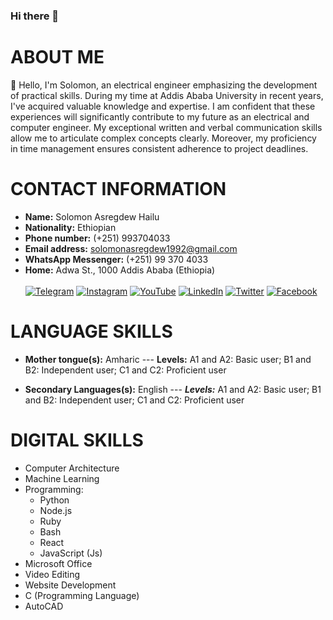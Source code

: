 ### Hi there 👋


# ABOUT ME
🤙 Hello, I'm Solomon, an electrical engineer emphasizing the development of practical skills. During my time at Addis Ababa University in recent years, I've acquired valuable knowledge and expertise. I am confident that these experiences will significantly contribute to my future as an electrical and computer engineer. My exceptional written and verbal communication skills allow me to articulate complex concepts clearly. Moreover, my proficiency in time management ensures consistent adherence to project deadlines.


# CONTACT INFORMATION

- **Name:** Solomon Asregdew Hailu
- **Nationality:** Ethiopian 
- **Phone number:** (+251) 993704033
- **Email address:** solomonasregdew1992@gmail.com
- **WhatsApp Messenger:** (+251) 99 370 4033
- **Home:** Adwa St., 1000 Addis Ababa (Ethiopia) <br><br>
[![Telegram](https://img.icons8.com/color/48/000000/telegram-app.png)](https://t.me/Solomon_a_hailu) [![Instagram](https://img.icons8.com/color/48/000000/instagram-new.png)](https://www.instagram.com/solomon_a_hailu/) [![YouTube](https://img.icons8.com/color/48/000000/youtube-play.png)](https://www.youtube.com/@solomonasregdew7972) [![LinkedIn](https://img.icons8.com/color/48/000000/linkedin.png)](https://www.linkedin.com/in/solomonasregdew/) [
![Twitter](https://img.icons8.com/color/48/000000/twitter.png)](https://twitter.com/SolomonAsregdew/)
[
![Facebook](https://img.icons8.com/color/48/000000/facebook.png)](https://www.facebook.com/profile.php?id=61555465281320)

# LANGUAGE SKILLS
- **Mother tongue(s):** Amharic
--- **Levels:** A1 and A2: Basic user; B1 and B2: Independent user; C1 and C2: Proficient user

- **Secondary Languages(s):** English
--- ***Levels:*** A1 and A2: Basic user; B1 and B2: Independent user; C1 and C2: Proficient user

# DIGITAL SKILLS
- Computer Architecture
- Machine Learning
- Programming:
  - Python
  - Node.js
  - Ruby
  - Bash
  - React
  - JavaScript (Js)
- Microsoft Office
- Video Editing
- Website Development
- C (Programming Language)
- AutoCAD
